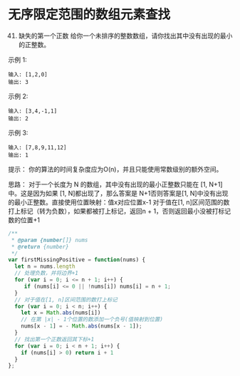 # 无序限定范围的数组元素查找

41. 缺失的第一个正数
给你一个未排序的整数数组，请你找出其中没有出现的最小的正整数。

示例 1:
```
输入: [1,2,0]
输出: 3
```
示例 2:
```
输入: [3,4,-1,1]
输出: 2
```
示例 3:
```
输入: [7,8,9,11,12]
输出: 1
```

提示：
你的算法的时间复杂度应为O(n)，并且只能使用常数级别的额外空间。

思路：
对于一个长度为 N 的数组，其中没有出现的最小正整数只能在 [1, N+1]中。这是因为如果 [1, N]都出现了，那么答案是 N+1否则答案是[1, N]中没有出现的最小正整数。直接使用位置映射：值x对应位置x-1
对于值在[1, n]区间范围的数打上标记（转为负数），如果都被打上标记，返回n + 1，否则返回最小没被打标记数的位置+1

```js
/**
 * @param {number[]} nums
 * @return {number}
 */
var firstMissingPositive = function(nums) {
  let n = nums.length
  // 处理负数，并将边界+1
  for (var i = 0; i <= n + 1; i++) {
     if (nums[i] <= 0 || !nums[i]) nums[i] = n + 1;
  }
  // 对于值在[1, n]区间范围的数打上标记
  for (var i = 0; i < n; i++) {
    let x = Math.abs(nums[i])
    // 在第 |x| - 1个位置的数添加一个负号(值映射到位置)
    nums[x - 1] = - Math.abs(nums[x - 1]);
  }
  // 找出第一个正数返回其下标+1
  for (var i = 0; i < n + 1; i++) {
    if (nums[i] > 0) return i + 1
  }
};
```
